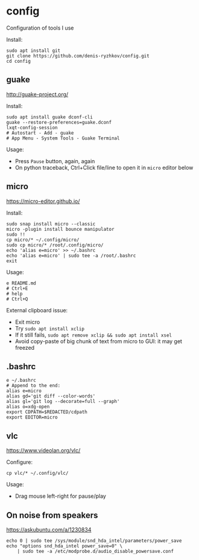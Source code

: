 # config

Configuration of tools I use

Install:
```
sudo apt install git
git clone https://github.com/denis-ryzhkov/config.git
cd config
```

## guake

http://guake-project.org/

Install:
```
sudo apt install guake dconf-cli
guake --restore-preferences=guake.dconf
lxqt-config-session
# Autostart - Add - guake
# App Menu - System Tools - Guake Terminal
```

Usage:
* Press `Pause` button, again, again
* On python traceback, Ctrl+Click file/line to open it in `micro` editor below

## micro

https://micro-editor.github.io/

Install:
```
sudo snap install micro --classic
micro -plugin install bounce manipulator
sudo !!
cp micro/* ~/.config/micro/
sudo cp micro/* /root/.config/micro/
echo 'alias e=micro' >> ~/.bashrc
echo 'alias e=micro' | sudo tee -a /root/.bashrc
exit
```

Usage:
```
e README.md
# Ctrl+E
# help
# Ctrl+Q
```

External clipboard issue:
* Exit micro
* Try `sudo apt install xclip`
* If it still fails, `sudo apt remove xclip && sudo apt install xsel`
* Avoid copy-paste of big chunk of text from micro to GUI: it may get freezed

## .bashrc

```
e ~/.bashrc
# Append to the end:
alias e=micro
alias gd='git diff --color-words'
alias gl='git log --decorate=full --graph'
alias o=xdg-open
export CDPATH=$REDACTED/cdpath
export EDITOR=micro
```

## vlc

https://www.videolan.org/vlc/

Configure:
```
cp vlc/* ~/.config/vlc/
```

Usage:
* Drag mouse left-right for pause/play


## On noise from speakers

https://askubuntu.com/a/1230834

```
echo 0 | sudo tee /sys/module/snd_hda_intel/parameters/power_save
echo "options snd_hda_intel power_save=0" \
    | sudo tee -a /etc/modprobe.d/audio_disable_powersave.conf
```
